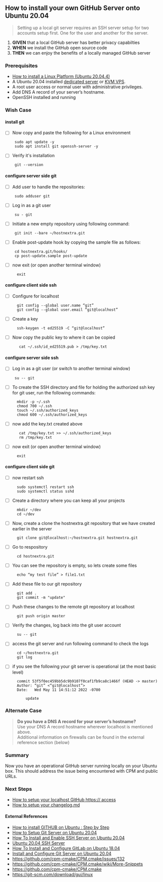 ## How to install your own GitHub Server onto Ubuntu 20.04
> Setting up a local git server requires an SSH server setup for two accounts setup first. One for the user and another for the server.

 1. **GIVEN** that a local GitHub server has better privacy capabilties
 2. **WHEN** we install the GitHub open source code
 3. **THEN** we can enjoy the benefits of a locally managed GitHub server

### Prerequisites
  - [How to install a Linux Platform (Ubuntu 20.04.4)](https://github.com/perriera/extras_oci/blob/dev/docs/UBUNTU.md)
  - A Ubuntu 20.04 installed [dedicated server](https://www.hostnextra.com/dedicated-server.html) or [KVM VPS](https://www.hostnextra.com/vps-hosting.html).
-   A root user access or normal user with administrative privileges.
-   Add DNS A record of your server’s hostname. 
- OpenSSH installed and running


### Wish Case
#### install git
 - [ ] Now copy and paste the following for a Linux environment

		sudo apt update -y
		sudo apt install git openssh-server -y

 - [ ] Verify it's installation

		git --version

#### configure server side git
 - [ ] Add user to handle the repositories:

		sudo adduser git
		
 - [ ] Log in as a git user
		
		su - git

 - [ ] Initiate a new empty repository using following command:

		git init --bare ~/hostnextra.git

 - [ ] Enable post-update hook by copying the sample file as follows:

		cd hostnextra.git/hooks/
		cp post-update.sample post-update

- [ ] now exit (or open another terminal window)

		exit 

#### configure client side ssh

- [ ] Configure for localhost

		git config --global user.name “git”  
		git config --global user.email “git@localhost”

- [ ] Create a key

		ssh-keygen -t ed25519 -C “git@localhost”

- [ ] Now copy the public key to where it can be copied
 
		 cat ~/.ssh/id_ed25519.pub > /tmp/key.txt

  
#### configure server side ssh

 - [ ] Log in as a git user  (or switch to another terminal window)
		
		su -- git

- [ ] To create the SSH directory and file for holding the authorized ssh key for git user, run the following commands:

		mkdir -p ~/.ssh
		chmod 700 ~/.ssh
		touch ~/.ssh/authorized_keys
		chmod 600 ~/.ssh/authorized_keys

- [ ] now add the key.txt created above
 
		 cat /tmp/key.txt >> ~/.ssh/authorized_keys
		 rm /tmp/key.txt

- [ ] now exit (or open another terminal window)

		exit 

#### configure client side git

- [ ] now restart ssh

		sudo systemctl restart ssh
		sudo systemctl status sshd

- [ ] Create a directory where you can keep all your projects

		mkdir ~/dev
		cd ~/dev
		
- [ ] Now, create a clone the hostnextra.git repository that we have created earlier in the server

		git clone git@localhost:~/hostnextra.git hostnextra.git

- [ ] Go to respository

		cd hostnextra.git

- [ ] You can see the repository is empty, so lets create some files

		echo “my test file” > file1.txt

- [ ] Add these file to our git repository

		git add .
		git commit -m "update"

- [ ] Push these changes to the remote git repository at localhost

		git push origin master

- [ ] Verify the changes, log back into the git user account

		su -- git

- [ ] access the git server and run following command to check the logs

		cd ~/hostnextra.git
		git log
		
- [ ] if you see the following your git server is operational (at the most basic level)

		commit 53f5f0ec459bb5dc9b9107f0caf1fb9ca8c1466f (HEAD -> master)
		Author: “git” <“git@localhost”>
		Date:   Wed May 11 14:51:12 2022 -0700

			update


### Alternate Case 
> **Do you have a DNS A record for your server’s hostname?** </br>
>	Use your DNS A record hostname wherever localhost is mentioned above. </br>
>Additional information on firewalls can be found in the external reference section (below)

### Summary 
Now you have an operational GitHub server running locally on your Ubuntu box. This should address the issue being encountered with CPM and public URLs.

### Next Steps
 - [How to setup your localhost GitHub https:// access]((https://github.com/perriera/extras_oci/blob/dev/docs/GITHUBHTTPS.md))
 - [How to setup your changelog.md](https://github.com/perriera/extras_oci/blob/dev/docs/CHANGELOG.md)

#### External References
- [How to install GITHUB on Ubuntu : Step by Step](https://linuxtechlab.com/how-to-install-github-on-ubuntu-step-by-step/)</br>
- [How to Setup Git Server on Ubuntu 20.04](https://linuxways.net/ubuntu/how-to-setup-git-server-on-ubuntu-20-04/)
- [How To Install and Enable SSH Server on Ubuntu 20.04](https://devconnected.com/how-to-install-and-enable-ssh-server-on-ubuntu-20-04/)
- [Ubuntu 20.04 SSH Server](https://linuxconfig.org/ubuntu-20-04-ssh-server)
- [How To Install and Configure GitLab on Ubuntu 18.04](https://www.digitalocean.com/community/tutorials/how-to-install-and-configure-gitlab-on-ubuntu-18-04)
- [Install and Configure Git Server on Ubuntu 20.04](https://www.hostnextra.com/kb/install-and-configure-git-server-on-ubuntu/)
- https://github.com/cpm-cmake/CPM.cmake/issues/132
- https://github.com/cpm-cmake/CPM.cmake/wiki/More-Snippets
- https://github.com/cpm-cmake/CPM.cmake
- https://git-scm.com/download/gui/linux


